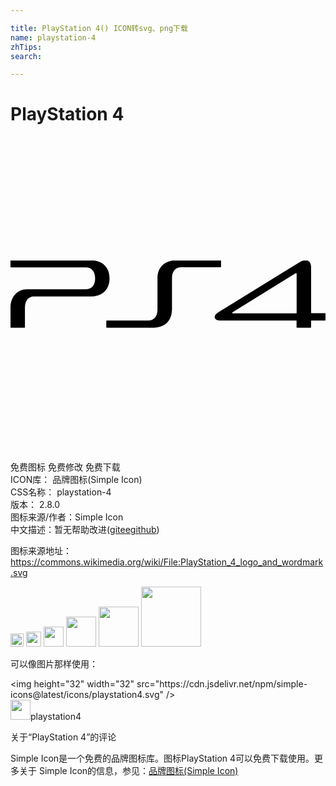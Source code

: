 ```yaml
---

title: PlayStation 4() ICON转svg、png下载
name: playstation-4
zhTips: 
search: 

---
```


# PlayStation 4  <small style="font-size: 60%;font-weight: 100"></small>

<div id="svg" class="svg-wrap">
<svg role="img" viewBox="0 0 24 24" xmlns="http://www.w3.org/2000/svg"><title>PlayStation 4 icon</title><path d="M12.305 13.18v-2.387c0-.487.227-.835.712-.835h2.99c.017 0 .035-.018.035-.036v-.475c0-.004 0-.008-.003-.012h-3.66c-.792.1-1.18.653-1.18 1.358v2.386c0 .483-.233.832-.71.832H7.335c-.018 0-.036.012-.036.036v.475c0 .02.01.035.023.04h3.584c.933-.025 1.393-.62 1.393-1.386zM.025 14.565h1.05c.013-.005.025-.02.025-.04v-1.52c0-.488.275-.824.676-.824H6.1c.974 0 1.446-.6 1.446-1.384 0-.706-.387-1.258-1.18-1.358H.006c0 .003-.006.005-.006.01v.475c0 .024.013.036.037.036h5.698c.484 0 .712.35.712.834s-.227.836-.712.836H1.227c-.7 0-1.226.592-1.226 1.373v1.52c0 .02.01.036.028.04zm16-.55h5.74c.017 0 .03.012.03.024v.483c0 .024.017.036.035.036h1.035c.018 0 .036-.01.036-.036v-.475c0-.018.02-.036.04-.036h1.028c.024 0 .036-.018.036-.036v-.484c0-.018-.01-.036-.035-.036h-1.03c-.02 0-.037-.017-.037-.035V9.958c0-.283-.104-.463-.28-.523h-.3c-.093.024-.195.067-.303.132l-6.182 3.817c-.24.15-.323.318-.263.445.048.104.185.182.454.182zm.896-.637l4.79-2.963c.03-.024.09-.018.09.048v2.963c0 .018-.015.036-.033.036H16.95c-.04 0-.06-.012-.065-.024-.006-.024.005-.042.036-.06z"/></svg>
</div>
<detail full-name='playstation-4'></detail>

<div class="detail-page">
<p>
<span><span class="badge-success badge">免费图标</span> <span class="badge-success badge">免费修改</span>  <span class="badge-success badge">免费下载</span> </span>
<br/>
<span>
ICON库：
<span class="badge-secondary badge">品牌图标(Simple Icon)</span> 
</span>
<br/>
<span>
CSS名称：
<span class="badge-secondary badge">playstation-4</span> 
</span>

<br/>
<span>
版本：
<span class="badge-secondary badge">2.8.0</span> 
</span>
<br/>
<span>图标来源/作者：<span class="badge-light badge">Simple Icon</span></span> 
<br/>
<span class="zh-detail">中文描述：暂无<span class="help-link"><span>帮助改进</span>(<a href="https://gitee.com/liuwave/icon-helper/edit/master/json/brands/playstation-4.json" target="_blank" rel="noopener noreferrer">gitee</a><a href="https://github.com/liuwave/icon-helper/edit/master/json/brands/playstation-4.json" target="_blank" rel="noopener noreferrer">github</a></span>)</span><br/>
</p>
</div><div class="description description alert alert-light"><p>图标来源地址：<a href="https://commons.wikimedia.org/wiki/File:PlayStation_4_logo_and_wordmark.svg" target="_blank" rel="noopener noreferrer">https://commons.wikimedia.org/wiki/File:PlayStation_4_logo_and_wordmark.svg</a></p></div>
<div class="alert alert-dark">
<img height="21" width="21" src="https://cdn.jsdelivr.net/npm/simple-icons@latest/icons/playstation4.svg" />
<img height="24" width="24" src="https://cdn.jsdelivr.net/npm/simple-icons@latest/icons/playstation4.svg" />
<img height="32" width="32" src="https://cdn.jsdelivr.net/npm/simple-icons@latest/icons/playstation4.svg" />
<img height="48" width="48" src="https://cdn.jsdelivr.net/npm/simple-icons@latest/icons/playstation4.svg" />
<img height="64" width="64" src="https://cdn.jsdelivr.net/npm/simple-icons@latest/icons/playstation4.svg" />
<img height="96" width="96" src="https://cdn.jsdelivr.net/npm/simple-icons@latest/icons/playstation4.svg" />

</div>
<div>
  <p>可以像图片那样使用：    
  </p>
  <div class="alert alert-primary" style="font-size: 14px">
    &lt;img height="32" width="32" src="https://cdn.jsdelivr.net/npm/simple-icons@latest/icons/playstation4.svg" /&gt;
    <copy-btn content='<img height="32" width="32" src="https://cdn.jsdelivr.net/npm/simple-icons@latest/icons/playstation4.svg" />'></copy-btn>
  </div>
  <div class="alert alert-secondary">
    <img height="32" width="32" src="https://cdn.jsdelivr.net/npm/simple-icons@latest/icons/playstation4.svg" />playstation4
    <copy-btn content="playstation4" btn-title="复制图标名称"></copy-btn>
  </div>
</div>

<Vssue title="关于“PlayStation 4”的评论" >关于“PlayStation 4”的评论</Vssue>


<div><p>Simple Icon是一个免费的品牌图标库。图标PlayStation 4可以免费下载使用。更多关于  Simple Icon的信息，参见：<a target="_blank" href="https://iconhelper.cn/brands.html">品牌图标(Simple Icon)</a>
</p></div>
